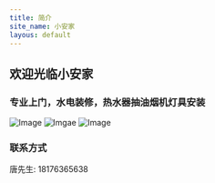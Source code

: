 ```yaml
---
title: 简介
site_name: 小安家
layous: default
---
```

## 欢迎光临小安家

### 专业上门，水电装修，热水器抽油烟机灯具安装

![Image](http://imgs.bzw315.com/uploadfiles/image/2017/2/17/201702170949019024.jpg)
![Imgae](https://gss0.baidu.com/-fo3dSag_xI4khGko9WTAnF6hhy/zhidao/pic/item/d788d43f8794a4c27b8812a505f41bd5ac6e3990.jpg)
![Image](http://pic.baike.soso.com/p/20131022/20131022163954-497390757.jpg)

### 联系方式
唐先生:
18176365638
